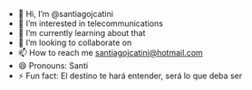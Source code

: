 - 👋 Hi, I’m @santiagojcatini
- 👀 I’m interested in telecommunications
- 🌱 I’m currently learning about that
- 💞️ I’m looking to collaborate on 
- 📫 How to reach me santiagojcatini@hotmail.com  
- 😄 Pronouns: Santi
- ⚡ Fun fact: El destino te hará entender, será lo que deba ser

<!---
santiagojcatini/santiagojcatini is a ✨ special ✨ repository because its `README.md` (this file) appears on your GitHub profile.
You can click the Preview link to take a look at your changes.
--->
